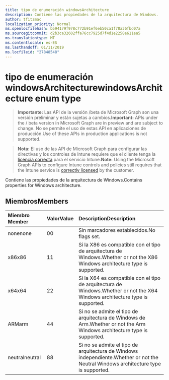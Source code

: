 ```yaml
---
title: tipo de enumeración windowsArchitecture
description: Contiene las propiedades de la arquitectura de Windows.
author: tfitzmac
localization_priority: Normal
ms.openlocfilehash: b594179f978c772b91ef6eb50ca1f78a36fbd07a
ms.sourcegitcommit: d2b3ca32602ffa76cc7925d7f4d1e2258e611ea5
ms.translationtype: MT
ms.contentlocale: es-ES
ms.lasthandoff: 01/11/2019
ms.locfileid: "27848548"
---
```

# <a name="windowsarchitecture-enum-type"></a><span data-ttu-id="d5eb8-103">tipo de enumeración windowsArchitecture</span><span class="sxs-lookup"><span data-stu-id="d5eb8-103">windowsArchitecture enum type</span></span>

> <span data-ttu-id="d5eb8-104">**Importante:** Las API de la versión /beta de Microsoft Graph son una versión preliminar y están sujetas a cambios.</span><span class="sxs-lookup"><span data-stu-id="d5eb8-104">**Important:** APIs under the / beta version in Microsoft Graph are in preview and are subject to change.</span></span> <span data-ttu-id="d5eb8-105">No se permite el uso de estas API en aplicaciones de producción.</span><span class="sxs-lookup"><span data-stu-id="d5eb8-105">Use of these APIs in production applications is not supported.</span></span>

> <span data-ttu-id="d5eb8-106">**Nota:** El uso de las API de Microsoft Graph para configurar las directivas y los controles de Intune requiere que el cliente tenga la [licencia correcta](https://go.microsoft.com/fwlink/?linkid=839381) para el servicio Intune.</span><span class="sxs-lookup"><span data-stu-id="d5eb8-106">**Note:** Using the Microsoft Graph APIs to configure Intune controls and policies still requires that the Intune service is [correctly licensed](https://go.microsoft.com/fwlink/?linkid=839381) by the customer.</span></span>

<span data-ttu-id="d5eb8-107">Contiene las propiedades de la arquitectura de Windows.</span><span class="sxs-lookup"><span data-stu-id="d5eb8-107">Contains properties for Windows architecture.</span></span>
## <a name="members"></a><span data-ttu-id="d5eb8-108">Miembros</span><span class="sxs-lookup"><span data-stu-id="d5eb8-108">Members</span></span>
|<span data-ttu-id="d5eb8-109">Miembro	</span><span class="sxs-lookup"><span data-stu-id="d5eb8-109">Member</span></span>|<span data-ttu-id="d5eb8-110">Valor</span><span class="sxs-lookup"><span data-stu-id="d5eb8-110">Value</span></span>|<span data-ttu-id="d5eb8-111">Description</span><span class="sxs-lookup"><span data-stu-id="d5eb8-111">Description</span></span>|
|:---|:---|:---|
|<span data-ttu-id="d5eb8-112">none</span><span class="sxs-lookup"><span data-stu-id="d5eb8-112">none</span></span>|<span data-ttu-id="d5eb8-113">0</span><span class="sxs-lookup"><span data-stu-id="d5eb8-113">0</span></span>|<span data-ttu-id="d5eb8-114">Sin marcadores establecidos.</span><span class="sxs-lookup"><span data-stu-id="d5eb8-114">No flags set.</span></span>|
|<span data-ttu-id="d5eb8-115">x86</span><span class="sxs-lookup"><span data-stu-id="d5eb8-115">x86</span></span>|<span data-ttu-id="d5eb8-116">1</span><span class="sxs-lookup"><span data-stu-id="d5eb8-116">1</span></span>|<span data-ttu-id="d5eb8-117">Si la X86 es compatible con el tipo de arquitectura de Windows.</span><span class="sxs-lookup"><span data-stu-id="d5eb8-117">Whether or not the X86 Windows architecture type is supported.</span></span>|
|<span data-ttu-id="d5eb8-118">x64</span><span class="sxs-lookup"><span data-stu-id="d5eb8-118">x64</span></span>|<span data-ttu-id="d5eb8-119">2</span><span class="sxs-lookup"><span data-stu-id="d5eb8-119">2</span></span>|<span data-ttu-id="d5eb8-120">Si la X64 es compatible con el tipo de arquitectura de Windows.</span><span class="sxs-lookup"><span data-stu-id="d5eb8-120">Whether or not the X64 Windows architecture type is supported.</span></span>|
|<span data-ttu-id="d5eb8-121">ARM</span><span class="sxs-lookup"><span data-stu-id="d5eb8-121">arm</span></span>|<span data-ttu-id="d5eb8-122">4</span><span class="sxs-lookup"><span data-stu-id="d5eb8-122">4</span></span>|<span data-ttu-id="d5eb8-123">Si no se admite el tipo de arquitectura de Windows de Arm.</span><span class="sxs-lookup"><span data-stu-id="d5eb8-123">Whether or not the Arm Windows architecture type is supported.</span></span>|
|<span data-ttu-id="d5eb8-124">neutral</span><span class="sxs-lookup"><span data-stu-id="d5eb8-124">neutral</span></span>|<span data-ttu-id="d5eb8-125">8</span><span class="sxs-lookup"><span data-stu-id="d5eb8-125">8</span></span>|<span data-ttu-id="d5eb8-126">Si no se admite el tipo de arquitectura de Windows independiente.</span><span class="sxs-lookup"><span data-stu-id="d5eb8-126">Whether or not the Neutral Windows architecture type is supported.</span></span>|





